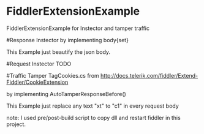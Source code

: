 # FiddlerExtensionExample
FiddlerExtensionExample for Instector and tamper traffic


#Response Instector
by implementing body{set}

This Example just beautify the json body. 


#Request Instector
TODO

#Traffic Tamper
TagCookies.cs from http://docs.telerik.com/fiddler/Extend-Fiddler/CookieExtension

by implementing AutoTamperResponseBefore()

This Example just replace any text "xt" to "c1" in every request body



note:
I used pre/post-build script to copy dll and restart fiddler in this project.
